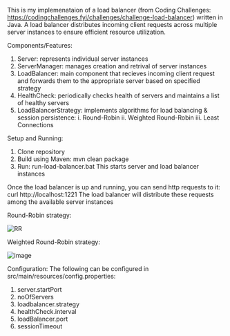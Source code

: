 This is my implemenataion of a load balancer (from Coding Challenges: https://codingchallenges.fyi/challenges/challenge-load-balancer) written in Java. A load balancer
distributes incoming client requests across multiple server instances to ensure efficient resource utilization.

Components/Features:
1. Server: represents individual server instances
2. ServerManager: manages creation and retrival of server instances
3. LoadBalancer: main component that recieves incoming client request and forwards them to the appropriate server based on specified strategy
4. HealthCheck: periodically checks health of servers and maintains a list of healthy servers
5. LoadBalancerStrategy: implements algorithms for load balancing & session persistence:
	i. Round-Robin
	ii. Weighted Round-Robin
	iii. Least Connections

Setup and Running:
1. Clone repository
2. Build using Maven: mvn clean package
3. Run: run-load-balancer.bat
This starts server and load balancer instances

Once the load balancer is up and running, you can send http requests to it:
curl http://localhost:1221
The load balancer will distribute these requests among the available server instances

Round-Robin strategy:

![RR](https://github.com/user-attachments/assets/bfae43fe-5af8-47e3-b5bf-f176f80915fd)

Weighted Round-Robin strategy:

![image](https://github.com/user-attachments/assets/f9d48547-67d1-44fd-aad5-fc477b354248)

Configuration: The following can be configured in src/main/resources/config.properties:
1. server.startPort
2. noOfServers
3. loadbalancer.strategy
4. healthCheck.interval
5. loadBalancer.port
6. sessionTimeout


